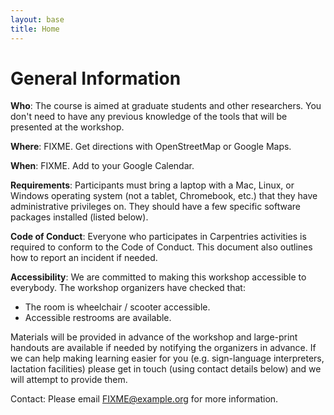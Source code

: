 ```yaml
---
layout: base
title: Home
---
```


# General Information


**Who**: The course is aimed at graduate students and other researchers. You don't need to have any previous knowledge of the tools that will be presented at the workshop.

**Where**: FIXME. Get directions with OpenStreetMap or Google Maps.

**When**: FIXME. Add to your Google Calendar.

**Requirements**: Participants must bring a laptop with a Mac, Linux, or Windows operating system (not a tablet, Chromebook, etc.) that they have administrative privileges on. They should have a few specific software packages installed (listed below).

**Code of Conduct**: Everyone who participates in Carpentries activities is required to conform to the Code of Conduct. This document also outlines how to report an incident if needed.

**Accessibility**: We are committed to making this workshop accessible to everybody. The workshop organizers have checked that:

- The room is wheelchair / scooter accessible.
- Accessible restrooms are available.

Materials will be provided in advance of the workshop and large-print handouts are available if needed by notifying the organizers in advance. If we can help making learning easier for you (e.g. sign-language interpreters, lactation facilities) please get in touch (using contact details below) and we will attempt to provide them.

Contact: Please email FIXME@example.org for more information.
